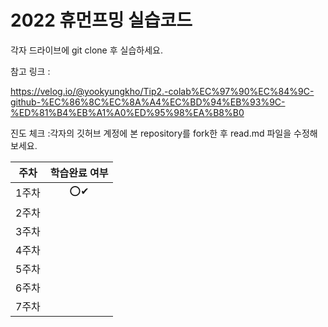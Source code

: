 # 2022 휴먼프밍 실습코드

각자 드라이브에 git clone 후 실습하세요.

참고 링크 : 

https://velog.io/@yookyungkho/Tip2.-colab%EC%97%90%EC%84%9C-github-%EC%86%8C%EC%8A%A4%EC%BD%94%EB%93%9C-%ED%81%B4%EB%A1%A0%ED%95%98%EA%B8%B0


진도 체크
:각자의 깃허브 계정에 본 repository를 fork한 후 read.md 파일을 수정해보세요.

| 주차  | 학습완료 여부 |
| :---: | :-----------: |
| 1주차 |      ⭕✔       |
| 2주차 |               |
| 3주차 |               |
| 4주차 |               |
| 5주차 |               |
| 6주차 |               |
| 7주차 |               |

